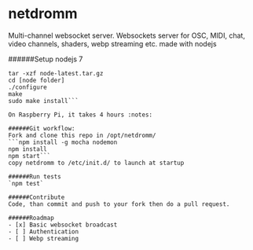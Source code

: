 # netdromm
Multi-channel websocket server.
Websockets server for OSC, MIDI, chat, video channels, shaders, webp streaming etc. made with nodejs

######Setup nodejs 7
```wget http://nodejs.org/dist/node-latest.tar.gz
tar -xzf node-latest.tar.gz
cd [node folder]
./configure
make
sudo make install```

On Raspberry Pi, it takes 4 hours :notes:

######Git workflow:
Fork and clone this repo in /opt/netdromm/
```npm install -g mocha nodemon
npm install
npm start```
copy netdromm to /etc/init.d/ to launch at startup

######Run tests
`npm test`

######Contribute
Code, than commit and push to your fork then do a pull request.

######Roadmap
- [x] Basic websocket broadcast
- [ ] Authentication
- [ ] Webp streaming
